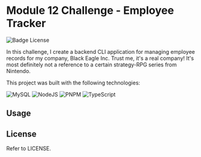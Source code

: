 # Module 12 Challenge - Employee Tracker
![Badge License](https://img.shields.io/badge/License-MIT-yellow.svg?style=for-the-badge)

In this challenge, I create a backend CLI application for managing employee records for my company, Black Eagle Inc. Trust me, it's a real company! It's most definitely not a reference to a certain strategy-RPG series from Nintendo. 

This project was built with the following technologies:

![MySQL](https://img.shields.io/badge/mysql-%2300f.svg?style=for-the-badge&logo=mysql&logoColor=white) ![NodeJS](https://img.shields.io/badge/node.js-6DA55F?style=for-the-badge&logo=node.js&logoColor=white) ![PNPM](https://img.shields.io/badge/pnpm-%234a4a4a.svg?style=for-the-badge&logo=pnpm&logoColor=f69220) ![TypeScript](https://img.shields.io/badge/typescript-%23007ACC.svg?style=for-the-badge&logo=typescript&logoColor=white)

## Usage

## License
Refer to LICENSE.

